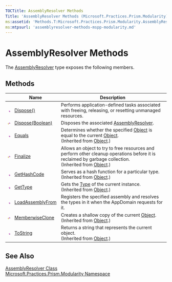 ```yaml
---
TOCTitle: AssemblyResolver Methods
Title: 'AssemblyResolver Methods (Microsoft.Practices.Prism.Modularity)'
ms:assetid: 'Methods.T:Microsoft.Practices.Prism.Modularity.AssemblyResolver'
ms:mtpsurl: 'assemblyresolver-methods-mspp-modularity.md'
---
```


# AssemblyResolver Methods

The [AssemblyResolver](/patterns-practices/reference/assemblyresolver-class-mspp-modularity) type exposes the following members.

## Methods

<table>
<thead>
<tr class="header">
<th> </th>
<th>Name</th>
<th>Description</th>
</tr>
</thead>
<tbody>
<tr class="odd">
<td><img src="/patterns-practices/reference/images/public-method.gif" alt="Public method"/></td>
<td><a href="/patterns-practices/reference/assemblyresolver-dispose-method-mspp-modularity" data-raw-source="[Dispose()](/patterns-practices/reference/assemblyresolver-dispose-method-mspp-modularity)">Dispose()</a></td>
<td><div class="summary">
Performs application-defined tasks associated with freeing, releasing, or resetting unmanaged resources.
</div></td>
</tr>
<tr class="even">
<td><img src="/patterns-practices/reference/images/protmethod.gif" alt="Protected method"/></td>
<td><a href="/patterns-practices/reference/assemblyresolver-dispose-method-boolean-mspp-modularity" data-raw-source="[Dispose(Boolean)](/patterns-practices/reference/assemblyresolver-dispose-method-boolean-mspp-modularity)">Dispose(Boolean)</a></td>
<td><div class="summary">
Disposes the associated <a href="/patterns-practices/reference/assemblyresolver-class-mspp-modularity" data-raw-source="[AssemblyResolver](/patterns-practices/reference/assemblyresolver-class-mspp-modularity)">AssemblyResolver</a>.
</div></td>
</tr>
<tr class="odd">
<td><img src="/patterns-practices/reference/images/public-method.gif" alt="Public method"/></td>
<td><a href="http://msdn.microsoft.com/en-us/library/bsc2ak47" data-raw-source="[Equals](http://msdn.microsoft.com/en-us/library/bsc2ak47)">Equals</a></td>
<td><div class="summary">
Determines whether the specified <a href="http://msdn.microsoft.com/en-us/library/e5kfa45b" data-raw-source="[Object](http://msdn.microsoft.com/en-us/library/e5kfa45b)">Object</a> is equal to the current <a href="http://msdn.microsoft.com/en-us/library/e5kfa45b" data-raw-source="[Object](http://msdn.microsoft.com/en-us/library/e5kfa45b)">Object</a>.
</div>
(Inherited from <a href="http://msdn.microsoft.com/en-us/library/e5kfa45b" data-raw-source="[Object](http://msdn.microsoft.com/en-us/library/e5kfa45b)">Object</a>.)</td>
</tr>
<tr class="even">
<td><img src="/patterns-practices/reference/images/protmethod.gif" alt="Protected method"/></td>
<td><a href="http://msdn.microsoft.com/en-us/library/4k87zsw7" data-raw-source="[Finalize](http://msdn.microsoft.com/en-us/library/4k87zsw7)">Finalize</a></td>
<td><div class="summary">
Allows an object to try to free resources and perform other cleanup operations before it is reclaimed by garbage collection.
</div>
(Inherited from <a href="http://msdn.microsoft.com/en-us/library/e5kfa45b" data-raw-source="[Object](http://msdn.microsoft.com/en-us/library/e5kfa45b)">Object</a>.)</td>
</tr>
<tr class="odd">
<td><img src="/patterns-practices/reference/images/public-method.gif" alt="Public method"/></td>
<td><a href="http://msdn.microsoft.com/en-us/library/zdee4b3y" data-raw-source="[GetHashCode](http://msdn.microsoft.com/en-us/library/zdee4b3y)">GetHashCode</a></td>
<td><div class="summary">
Serves as a hash function for a particular type.
</div>
(Inherited from <a href="http://msdn.microsoft.com/en-us/library/e5kfa45b" data-raw-source="[Object](http://msdn.microsoft.com/en-us/library/e5kfa45b)">Object</a>.)</td>
</tr>
<tr class="even">
<td><img src="/patterns-practices/reference/images/public-method.gif" alt="Public method"/></td>
<td><a href="http://msdn.microsoft.com/en-us/library/dfwy45w9" data-raw-source="[GetType](http://msdn.microsoft.com/en-us/library/dfwy45w9)">GetType</a></td>
<td><div class="summary">
Gets the <a href="http://msdn.microsoft.com/en-us/library/42892f65" data-raw-source="[Type](http://msdn.microsoft.com/en-us/library/42892f65)">Type</a> of the current instance.
</div>
(Inherited from <a href="http://msdn.microsoft.com/en-us/library/e5kfa45b" data-raw-source="[Object](http://msdn.microsoft.com/en-us/library/e5kfa45b)">Object</a>.)</td>
</tr>
<tr class="odd">
<td><img src="/patterns-practices/reference/images/public-method.gif" alt="Public method"/></td>
<td><a href="/patterns-practices/reference/assemblyresolver-loadassemblyfrom-method-mspp-modularity" data-raw-source="[LoadAssemblyFrom](/patterns-practices/reference/assemblyresolver-loadassemblyfrom-method-mspp-modularity)">LoadAssemblyFrom</a></td>
<td><div class="summary">
Registers the specified assembly and resolves the types in it when the AppDomain requests for it.
</div></td>
</tr>
<tr class="even">
<td><img src="/patterns-practices/reference/images/protmethod.gif" alt="Protected method"/></td>
<td><a href="http://msdn.microsoft.com/en-us/library/57ctke0a" data-raw-source="[MemberwiseClone](http://msdn.microsoft.com/en-us/library/57ctke0a)">MemberwiseClone</a></td>
<td><div class="summary">
Creates a shallow copy of the current <a href="http://msdn.microsoft.com/en-us/library/e5kfa45b" data-raw-source="[Object](http://msdn.microsoft.com/en-us/library/e5kfa45b)">Object</a>.
</div>
(Inherited from <a href="http://msdn.microsoft.com/en-us/library/e5kfa45b" data-raw-source="[Object](http://msdn.microsoft.com/en-us/library/e5kfa45b)">Object</a>.)</td>
</tr>
<tr class="odd">
<td><img src="/patterns-practices/reference/images/public-method.gif" alt="Public method"/></td>
<td><a href="http://msdn.microsoft.com/en-us/library/7bxwbwt2" data-raw-source="[ToString](http://msdn.microsoft.com/en-us/library/7bxwbwt2)">ToString</a></td>
<td><div class="summary">
Returns a string that represents the current object.
</div>
(Inherited from <a href="http://msdn.microsoft.com/en-us/library/e5kfa45b" data-raw-source="[Object](http://msdn.microsoft.com/en-us/library/e5kfa45b)">Object</a>.)</td>
</tr>
</tbody>
</table>

## See Also

[AssemblyResolver Class](/patterns-practices/reference/assemblyresolver-class-mspp-modularity)  
[Microsoft.Practices.Prism.Modularity Namespace](/patterns-practices/reference/mspp-modularity-namespace)  
